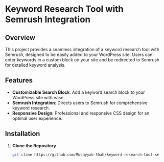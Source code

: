 # Keyword Research Tool with Semrush Integration

## Overview

This project provides a seamless integration of a keyword research tool with Semrush, designed to be easily added to your WordPress site. Users can enter keywords in a custom block on your site and be redirected to Semrush for detailed keyword analysis.

## Features

- **Customizable Search Block**: Add a keyword search block to your WordPress site with ease.
- **Semrush Integration**: Directs users to Semrush for comprehensive keyword research.
- **Responsive Design**: Professional and responsive CSS design for an optimal user experience.

## Installation

1. **Clone the Repository**
   ```bash
   git clone https://github.com/Musayyab-Shah/keyword-research-tool-semrush-free-redirect.git
